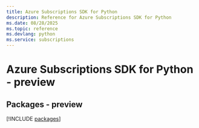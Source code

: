 ```yaml
---
title: Azure Subscriptions SDK for Python
description: Reference for Azure Subscriptions SDK for Python
ms.date: 08/28/2025
ms.topic: reference
ms.devlang: python
ms.service: subscriptions
---
```

# Azure Subscriptions SDK for Python - preview
## Packages - preview
[!INCLUDE [packages](subscriptions-index.md)]